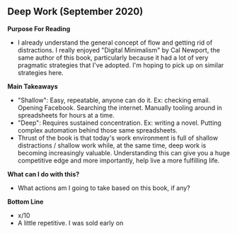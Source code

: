 ## Deep Work (September 2020)

**Purpose For Reading**
- I already understand the general concept of flow and getting rid of distractions. I really enjoyed "Digital Minimalism" by Cal Newport, the same author of this book, particularly because it had a lot of very pragmatic strategies that I've adopted. I'm hoping to pick up on similar strategies here.
 
**Main Takeaways**
- "Shallow": Easy, repeatable, anyone can do it. Ex: checking email. Opening Facebook. Searching the internet. Manually tooling around in spreadsheets for hours at a time.
- "Deep": Requires sustained concentration. Ex: writing a novel. Putting complex automation behind those same spreadsheets.
- Thrust of the book is that today's work environment is full of shallow distractions / shallow work while, at the same time, deep work is becoming increasingly valuable. Understanding this can give you a huge competitive edge and more importantly, help live a more fulfilling life.

**What can I do with this?**
- What actions am I going to take based on this book, if any?

**Bottom Line**
- x/10
- A little repetitive. I was sold early on 
<!--stackedit_data:
eyJoaXN0b3J5IjpbNDI4MjU0Mzc2LDE3NTk5ODY0NDVdfQ==
-->